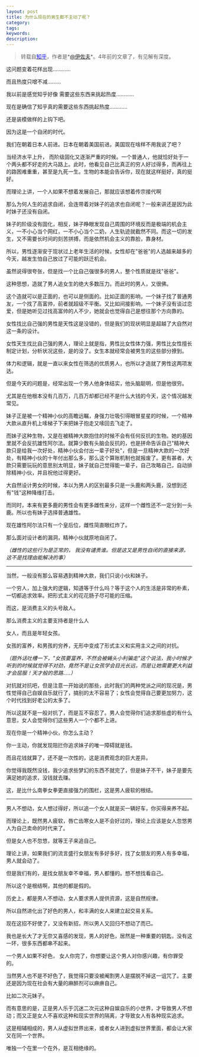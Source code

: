 ```yaml
---
layout: post
title: 为什么现在的男生都不主动了呢？
category: 
tags: 
keywords: 
description: 
---
```


> 转载自[<span style="color: blue;">知乎</span>](https://www.zhihu.com/question/323094998/answer/1402642176?utm_medium=social&utm_oi=1234553464145354752&utm_psn=1714937401829638144&utm_source=ZHShareTargetIDMore)，作者是*[@伊佐夫](https://www.zhihu.com/people/yi-zuo-fu)*。4年前的文章了，有见解有深度。



这问题变着花样出现............

而且热度只增不减.........

我以前是感觉知乎好像 需要这些东西来挑起热度............

现在是确信了知乎真的需要这些东西挑起热度............

还是装模做样的上钩下吧。

因为这是一个自闭的时代。

我们在朝着日本人前进。日本在朝着美国前进。美国现在啥样不用我说了吧？

当经济水平上升， 而阶级固化又逐渐严重的时候。一个普通人，他就恰好处于一个两头都不好走的大马路上。此时，他看见自己比真正的穷人好过得多，而再往上的路困难重重，甚至是九死一生。生物的本能会告诉你，现在就这样挺好，真的挺好。

而理论上讲，一个人如果不想着发展自己，那就应该想着传宗接代啊

那么为何人生的追求自闭，会连带着对妹子的追求也自闭呢？一般来讲还是因为此时妹子还没有自闭。

妹子的阶级没有固化，相反，妹子睁眼发现自己周围的环境反而是极端的机会主义，一不小心当个网红，一不小心当个二奶，人生轨迹就截然不同。而这一切的发生，又不需要长时间的刻苦拼搏，而是依然机会主义的靠脸，靠身材。

所以，男性逐渐安于现状过上老年生活的时候，女性却在"爸爸"的人选越来越多的今天，越发生怕自己放过了可能的跃迁机会。

虽然说得很夸张，但是找一个比自己强很多的男人，整个性质就是找"爸爸"。

这种思想，造就了男人追女生的绝大多数压力。而此时的男人，又很佛。

这个造就可以是正面的，也可以是侧面的。比如正面的影响，一个妹子找了普通男友，一个找了高富帅，前者就超级不平衡。又比如间接影响，一个妹子没有谈过恋爱，但是她听见过找高富帅的人不少，她就会也觉得自己是想往那个方向靠的。

女性找比自己强的男性是天性这是没错的，但是我们的现状明显是超越了大自然对这一条的设计。

女性天生找比自己强的男人，理论上就是指，男性比女性体力强，男性比女性擅长制定计划，分析状况这些，是的没了。女生本就经常会被男生的这些部分撩到。

体力和逻辑，就是一直以来女性在筛选的优质男人，也所以才造就了男性这两项发达。

但是今天的问题是，经常出现一个男人他身体结实，他头脑聪明，但是他很穷。

尤其是在他根本没有几百万，几百万却都已经不是什么大钱的今天，这个情况越发常见。

妹子正是被一个精神小伙的高瞻远瞩，身强力壮吸引得眼冒星星的时候，一个精神大款从直升机上嗦梯子下来把妹子抱走又嗦回去飞走了。

而妹子这种生物，又是在被精神大款抱住的时候不会有任何反抗的生物。她的基因里就不会反抗雄性阿尔法。就算少数有头脑会反抗的，也是拼命告诉自己"精神大款只是给我一次好处，精神小伙会付出一辈子好处"，但是一旦精神大款的一次好处，有精神小伙的十年付出那么多，那么这个算账机制也就报废了。更有甚者，大款只需要玩玩的意思别太明显，妹子就自己觉得能一辈子，自己攻略自己，自动排除精神小伙，并且祝他过得更好。

大自然设计男女的时候，本以为男人的区别最多只是一头鹿和两头鹿，没想到还有"钱"这种降维打击。

而同时，本来有更多鹿的男性会有更多雌性来分，这样一个雌性还不一定分到一头鹿。所以也有妹子选择普通雄性。

现在雄性阿尔法只有一个皇后位，雌性简直眼红炸了。

那么面对设计者的漏洞，精神小伙就原地自闭了。

*（雌性的这些行为是正常的， 我没有谴责谁。但是这又是男性自闭的直接来源，这不是找理由能解决的事）*

----------------------------------------------------------------------------------------------

当然，一般没有那么容易遇到精神大款，我们只说小伙和妹子。

一个穷人，加上强大的逻辑，知道等于什么吗？等于这个人的生活是非常的朴素，一切都追求效率。把形式主义的花花肠子尽可能的压缩。

而这，是消费主义的头号敌人。

那么消费主义的主要支持者是什么人

女人，而且是年轻女孩。

女孩的富养，和男孩的穷养，无形中变成了形式主义和实用主义之间的对抗。

*（题外话吐槽一下，"女孩要富养，不然会被蝇头小利骗走"这个说法，我小时候才听到的时候就觉得不对劲，竟然不是让女孩学会目光长远，而是让她需要更大利益才会屈服！天才般的思路.....）*

对抗就对抗吧，但是注意一开始说的那些，此时我们的两种党派之间的现况是，男性觉得自己自娱自乐就行了，搞别的太不容易了；女性会觉得自己要更加努力，这个时代找到好老公的太多了。

所以这就不是一般对抗了，而是互不容忍了。男人会觉得你们追求那些虚的有什么意思，女人会觉得你们这些男人一个个都不上进。

现在你是一个精神小伙，你怎么主动？

你一主动，你就发现阻拦你追求妹子的唯一障碍就是钱。

而且花钱就算了，还不是一次性的，这是消费观念的巨大差异。

你觉得我既然没钱，我少追求些梦幻的东西不就完了，但是妹子不干，妹子是要先满足她的追求，没钱就去赚。

这，是比什么南拳女拳更直接强力的围栏，这是男人疲软的根结。

----------------------------------------------------------------------------------------------

男人不想动，女人想过得好，所以追一个女人就是买一辆好车，你买得来养不起。

而理论上，既然男人疲软，唇亡齿寒女人是不会好过的，理论上应该是女人忽悠男人为自己卖命的时代来了。

但是女人也不忽悠，就等王子来追自己。

理论上讲，如果我们的流言盛行女朋友有多好多好，找了女朋友的男人有多幸福，男人就会动了。

但是我们有的，是找女朋友幸不幸福，男人都懂的。想不想找看自己。

所以这个是根结啊，其他的都是假的。

历史上，都是男人不想动，女人要求男人提供资源，这是自然规律。

所以自然进化出了好色的男人，和丰满的女人来建立起交易关系。

现在这招不好使了，又没有新招，所以男人又回归不想动了而已。

我也是长大了才无奈又喜感的发现，男人的好色，居然是一种重要的钥匙，没有这一环，很多东西都串不起来。

一个男人如果不好色， 女人你完了，你想要让这个男人对你感兴趣，有你罪受的。

当然男人也不是不好色了，我觉得只要没被阉割男人是摆脱不掉这一诅咒了。主要还是因为现在社会有大量的麻醉剂可以麻痹自己。

比如二次元妹子。

而有意思的是，正是男人乐于沉迷二次元这种自娱自乐的小世界，才导致男人不想动；而又正是女人不喜欢这种和现实世界的隔离，才导致女人有各种现实追求。

这是相辅相成的，男人从虚拟世界出来，或者女人进到虚拟世界里面，都会让大家又在同一个世界。

唯独一个在里一个在外，是互相绝缘的。

<br />
